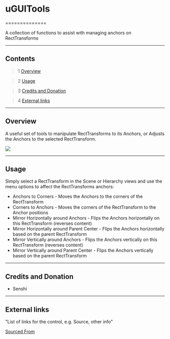 # uGUITools

==============

A collection of functions to assist with managing anchors on RectTransforms

---------

## Contents

> 1 [Overview](#markdown-header-overview)

> 2 [Usage](#markdown-header-usage)

> 3 [Credits and Donation](#markdown-header-credits-and-donation)

> 4 [External links](#markdown-header-external-links)

---------

## Overview

A useful set of tools to manipulate RectTransforms to its Anchors, or Adjusts the Anchors to the selected RectTransform.

![](https://bitbucket.org/UnityUIExtensions/unity-ui-extensions/wiki/Controls/Images/uGUIToolsMenu.jpg)

---------

## Usage

Simply select a RectTransform in the Scene or Hierarchy views and use the menu options to affect the RectTransforms anchors:

* Anchors to Corners - Moves the Anchors to the corners of the RectTransform
* Corners to Anchors - Moves the corners of the RectTransform to the Anchor positions
* Mirror Horizontally around Anchors - Flips the Anchors horizontally on this RectTransform (reverses content)
* Mirror Horizontally around Parent Center - Flips the Anchors horizontally based on the parent RectTransform
* Mirror Vertically around Anchors - Flips the Anchors vertically on this RectTransform (reverses content)
* Mirror Vertically around Parent Center - Flips the Anchors vertically based on the parent RectTransform

---------

## Credits and Donation

* Senshi

---------

## External links

"List of links for the control, e.g. Source, other info"

[Sourced From](https://forum.unity.com/threads/scripts-useful-4-6-scripts-collection.264161/)
